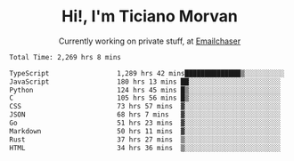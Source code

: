 <h1 align="center">Hi!, I'm Ticiano Morvan</h1>
<p align="center">Currently working on private stuff, at <a href="https://emailchaser.com" target="_blank">Emailchaser</a></p>

<!--START_SECTION:waka-->

```txt
Total Time: 2,269 hrs 8 mins

TypeScript                 1,289 hrs 42 mins██████████████▒░░░░░░░░░░   56.84 %
JavaScript                 180 hrs 13 mins ██░░░░░░░░░░░░░░░░░░░░░░░   07.94 %
Python                     124 hrs 45 mins █▒░░░░░░░░░░░░░░░░░░░░░░░   05.50 %
C                          105 hrs 56 mins █▒░░░░░░░░░░░░░░░░░░░░░░░   04.67 %
CSS                        73 hrs 57 mins  ▓░░░░░░░░░░░░░░░░░░░░░░░░   03.26 %
JSON                       68 hrs 7 mins   ▓░░░░░░░░░░░░░░░░░░░░░░░░   03.00 %
Go                         51 hrs 23 mins  ▓░░░░░░░░░░░░░░░░░░░░░░░░   02.26 %
Markdown                   50 hrs 11 mins  ▓░░░░░░░░░░░░░░░░░░░░░░░░   02.21 %
Rust                       37 hrs 27 mins  ▒░░░░░░░░░░░░░░░░░░░░░░░░   01.65 %
HTML                       34 hrs 36 mins  ▒░░░░░░░░░░░░░░░░░░░░░░░░   01.53 %
```

<!--END_SECTION:waka-->
